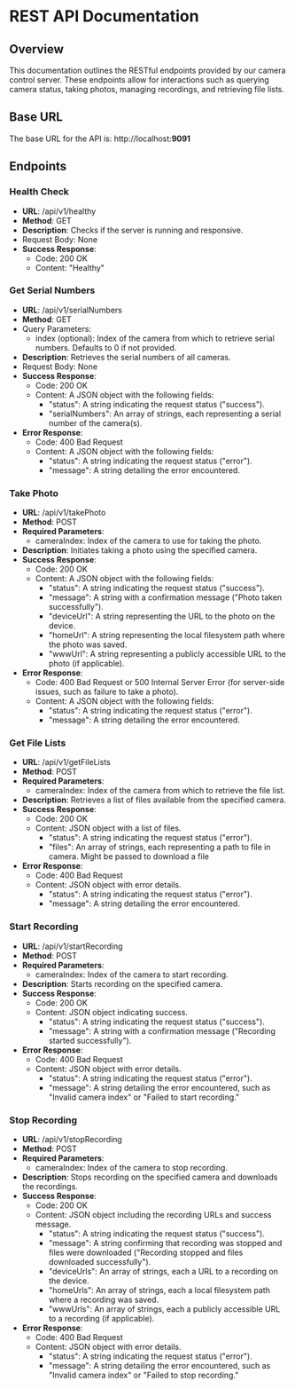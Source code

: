 # REST API Documentation
## Overview
This documentation outlines the RESTful endpoints provided by our camera control server. These endpoints allow for interactions such as querying camera status, taking photos, managing recordings, and retrieving file lists.

## Base URL
The base URL for the API is: http://localhost:**9091**

## Endpoints
### Health Check
- **URL**: /api/v1/healthy
- **Method**: GET
- **Description**: Checks if the server is running and responsive.
- Request Body: None
- **Success Response**:
    - Code: 200 OK
    - Content: "Healthy"
### Get Serial Numbers
- **URL**: /api/v1/serialNumbers
- **Method**: GET
- Query Parameters:
    - index (optional): Index of the camera from which to retrieve serial numbers. Defaults to 0 if not provided.
- **Description**: Retrieves the serial numbers of all cameras.
- Request Body: None
- **Success Response**:
    - Code: 200 OK
    - Content: A JSON object with the following fields:
        - "status": A string indicating the request status ("success").
        - "serialNumbers": An array of strings, each representing a serial number of the camera(s).
- **Error Response**:
    - Code: 400 Bad Request
    - Content: A JSON object with the following fields:
        - "status": A string indicating the request status ("error").
        - "message": A string detailing the error encountered.
### Take Photo
- **URL**: /api/v1/takePhoto
- **Method**: POST
- **Required Parameters**:
    - cameraIndex: Index of the camera to use for taking the photo.
- **Description**: Initiates taking a photo using the specified camera.
- **Success Response**:
    - Code: 200 OK
    - Content: A JSON object with the following fields:
        - "status": A string indicating the request status ("success").
        - "message": A string with a confirmation message ("Photo taken successfully").
        - "deviceUrl": A string representing the URL to the photo on the device.
        - "homeUrl": A string representing the local filesystem path where the photo was saved.
        - "wwwUrl": A string representing a publicly accessible URL to the photo (if applicable).
- **Error Response**:
    - Code: 400 Bad Request or 500 Internal Server Error (for server-side issues, such as failure to take a photo).
    - Content: A JSON object with the following fields:
        - "status": A string indicating the request status ("error").
        - "message": A string detailing the error encountered.
### Get File Lists
- **URL**: /api/v1/getFileLists
- **Method**: POST
- **Required Parameters**:
    - cameraIndex: Index of the camera from which to retrieve the file list.
- **Description**: Retrieves a list of files available from the specified camera.
- **Success Response**:
    - Code: 200 OK
    - Content: JSON object with a list of files.
        - "status": A string indicating the request status ("error").
        - "files": An array of strings, each representing a path to file in camera. Might be passed to download a file
- **Error Response**:
    - Code: 400 Bad Request
    - Content: JSON object with error details.
        - "status": A string indicating the request status ("error").
        - "message": A string detailing the error encountered.
### Start Recording
- **URL**: /api/v1/startRecording
- **Method**: POST
- **Required Parameters**:
    - cameraIndex: Index of the camera to start recording.
- **Description**: Starts recording on the specified camera.
- **Success Response**:
    - Code: 200 OK
    - Content: JSON object indicating success.
        - "status": A string indicating the request status ("success").
        - "message": A string with a confirmation message ("Recording started successfully").
- **Error Response**:
    - Code: 400 Bad Request
    - Content: JSON object with error details.
        - "status": A string indicating the request status ("error").
        - "message": A string detailing the error encountered, such as "Invalid camera index" or "Failed to start recording."
### Stop Recording
- **URL**: /api/v1/stopRecording
- **Method**: POST
- **Required Parameters**:
    - cameraIndex: Index of the camera to stop recording.
- **Description**: Stops recording on the specified camera and downloads the recordings.
- **Success Response**:
    - Code: 200 OK
    - Content: JSON object including the recording URLs and success message.
        - "status": A string indicating the request status ("success").
        - "message": A string confirming that recording was stopped and files were downloaded ("Recording stopped and files downloaded successfully").
        - "deviceUrls": An array of strings, each a URL to a recording on the device.
        - "homeUrls": An array of strings, each a local filesystem path where a recording was saved.
        - "wwwUrls": An array of strings, each a publicly accessible URL to a recording (if applicable).
- **Error Response**:
    - Code: 400 Bad Request
    - Content: JSON object with error details.
        - "status": A string indicating the request status ("error").
        - "message": A string detailing the error encountered, such as "Invalid camera index" or "Failed to stop recording."